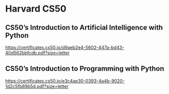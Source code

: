 # Harvard CS50
## CS50’s Introduction to Artificial Intelligence with Python
https://certificates.cs50.io/d9aeb2e4-5602-447a-bd43-40d562bbfcdb.pdf?size=letter
## CS50’s Introduction to Programming with Python
https://certificates.cs50.io/e3c4ae30-0393-4a4b-9020-1d2c5fb89b5d.pdf?size=letter
